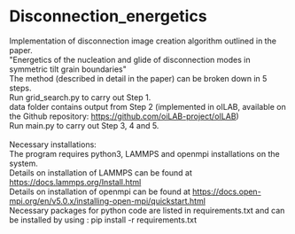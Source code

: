 # Disconnection_energetics
Implementation of disconnection image creation algorithm outlined in the paper.<br />
"Energetics of the nucleation and glide of disconnection modes in symmetric tilt grain boundaries" <br />
The method (described in detail in the paper) can be broken down in 5 steps.<br />
Run grid_search.py to carry out Step 1.<br />
data folder contains output from Step 2 (implemented in oILAB, available on the Github repository: https://github.com/oiLAB-project/oILAB)<br />
Run main.py to carry out Step 3, 4 and 5.<br />
<br />
Necessary installations: <br />
The program requires python3, LAMMPS and openmpi installations on the system. <br />
Details on installation of LAMMPS can be found at https://docs.lammps.org/Install.html <br />
Details on installation of openmpi can be found at https://docs.open-mpi.org/en/v5.0.x/installing-open-mpi/quickstart.html<br />
Necessary packages for python code are listed in requirements.txt  and can be installed by using :  pip install -r requirements.txt<br />
<br />
